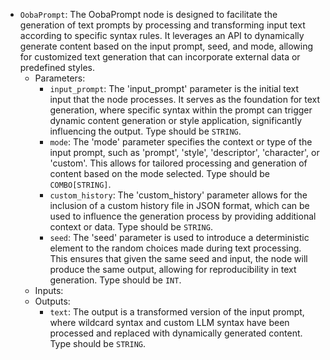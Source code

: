 - `OobaPrompt`: The OobaPrompt node is designed to facilitate the generation of text prompts by processing and transforming input text according to specific syntax rules. It leverages an API to dynamically generate content based on the input prompt, seed, and mode, allowing for customized text generation that can incorporate external data or predefined styles.
    - Parameters:
        - `input_prompt`: The 'input_prompt' parameter is the initial text input that the node processes. It serves as the foundation for text generation, where specific syntax within the prompt can trigger dynamic content generation or style application, significantly influencing the output. Type should be `STRING`.
        - `mode`: The 'mode' parameter specifies the context or type of the input prompt, such as 'prompt', 'style', 'descriptor', 'character', or 'custom'. This allows for tailored processing and generation of content based on the mode selected. Type should be `COMBO[STRING]`.
        - `custom_history`: The 'custom_history' parameter allows for the inclusion of a custom history file in JSON format, which can be used to influence the generation process by providing additional context or data. Type should be `STRING`.
        - `seed`: The 'seed' parameter is used to introduce a deterministic element to the random choices made during text processing. This ensures that given the same seed and input, the node will produce the same output, allowing for reproducibility in text generation. Type should be `INT`.
    - Inputs:
    - Outputs:
        - `text`: The output is a transformed version of the input prompt, where wildcard syntax and custom LLM syntax have been processed and replaced with dynamically generated content. Type should be `STRING`.
